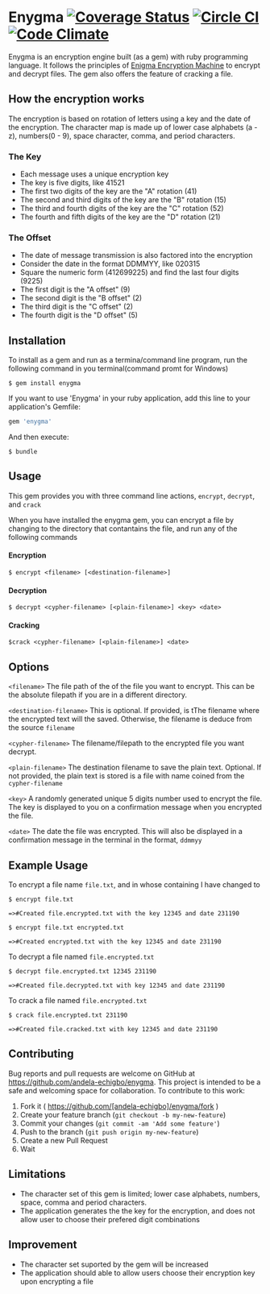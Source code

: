 # Enygma [![Coverage Status](https://coveralls.io/repos/andela-echigbo/enygma/badge.svg?branch=master&service=github)](https://coveralls.io/github/andela-echigbo/enygma?branch=master) [![Circle CI](https://circleci.com/gh/andela-echigbo/enygma.svg?style=shield)](https://circleci.com/gh/andela-echigbo/enygma) [![Code Climate](https://codeclimate.com/github/andela-echigbo/enygma/badges/gpa.svg)](https://codeclimate.com/github/andela-echigbo/enygma)

Enygma is an encryption engine built (as a gem) with ruby programming language. It follows the principles of [Enigma Encryption Machine](https://en.wikipedia.org/wiki/Enigma_machine) to encrypt and decrypt files. The gem also offers the feature of cracking a file.

## How the encryption works

The encryption is based on rotation of letters using a key and the date of the encryption. The character map is made up of lower case alphabets (a - z), numbers(0 - 9), space character, comma, and period characters.

### The Key

* Each message uses a unique encryption key
* The key is five digits, like 41521
* The first two digits of the key are the "A" rotation (41)
* The second and third digits of the key are the "B" rotation (15)
* The third and fourth digits of the key are the "C" rotation (52)
* The fourth and fifth digits of the key are the "D" rotation (21)

### The Offset

* The date of message transmission is also factored into the encryption
* Consider the date in the format DDMMYY, like 020315
* Square the numeric form (412699225) and find the last four digits (9225)
* The first digit is the "A offset" (9)
* The second digit is the "B offset" (2)
* The third digit is the "C offset" (2)
* The fourth digit is the "D offset" (5)

## Installation

To install as a gem and run as a termina/command line program, run the following command in you terminal(command promt for Windows)

    $ gem install enygma

If you want to use 'Enygma' in your ruby application, add this line to your application's Gemfile:

```ruby
gem 'enygma'
```

And then execute:

    $ bundle


## Usage

This gem provides you with three command line actions, `encrypt`, `decrypt`, and `crack`

When you have installed the enygma gem, you can encrypt a file by changing to the directory that contantains the file, and run any of the following commands

#### Encryption
    $ encrypt <filename> [<destination-filename>]

#### Decryption
    $ decrypt <cypher-filename> [<plain-filename>] <key> <date>

#### Cracking
    $crack <cypher-filename> [<plain-filename>] <date>

## Options
`<filename>`    The file path of the of the file you want to encrypt. This can be the absolute filepath if you are in a different directory.

`<destination-filename>`    This is optional. If provided, is tThe filename where the encrypted text will the saved. Otherwise, the filename is deduce from the source `filename`

`<cypher-filename>` The filename/filepath to the encrypted file you want decrypt.

`<plain-filename>`  The destination filename to save the plain text. Optional. If not provided, the plain text is stored is a file with name coined from the `cypher-filename`

`<key>` A randomly generated unique 5 digits number used to encrypt the file. The key is displayed to you on a confirmation message when you encrypted the file.

`<date>`    The date the file was encrypted. This will also be displayed in a confirmation message in the terminal in the format, `ddmmyy`

## Example Usage

To encrypt a file name `file.txt`, and in whose containing I have changed to

    $ encrypt file.txt

    =>#Created file.encrypted.txt with the key 12345 and date 231190

    $ encrypt file.txt encrypted.txt

    =>#Created encrypted.txt with the key 12345 and date 231190

To decrypt a file named `file.encrypted.txt`

    $ decrypt file.encrypted.txt 12345 231190

    =>#Created file.decrypted.txt with key 12345 and date 231190

To crack a file named `file.encrypted.txt`

    $ crack file.encrypted.txt 231190

    =>#Created file.cracked.txt with key 12345 and date 231190


## Contributing

Bug reports and pull requests are welcome on GitHub at https://github.com/andela-echigbo/enygma. This project is intended to be a safe and welcoming space for collaboration. To contribute to this work:

1. Fork it ( https://github.com/[andela-echigbo]/enygma/fork )
2. Create your feature branch (`git checkout -b my-new-feature`)
3. Commit your changes (`git commit -am 'Add some feature'`)
4. Push to the branch (`git push origin my-new-feature`)
5. Create a new Pull Request
6. Wait

## Limitations
* The character set of this gem is limited; lower case alphabets, numbers, space, comma and period characters.
* The application generates the the key for the encryption, and does not allow user to choose their prefered digit combinations

## Improvement
* The character set suported by the gem will be increased
* The application should able to allow users choose their encryption key upon encrypting a file